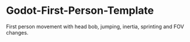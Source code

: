 # Godot-First-Person-Template
First person movement with head bob, jumping, inertia, sprinting and FOV changes.
